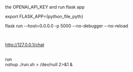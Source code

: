  the OPENAI_API_KEY  and run flask app
<br>

export FLASK_APP={python_file_pyth}
<br>

flask  run --host=0.0.0.0  -p 5000 --no-debugger  --no-reload

<br>

http://127.0.0.1/chat
<br>

<br>
run 
<br>
nohup ./run.sh > /dev/null 2>&1 &
